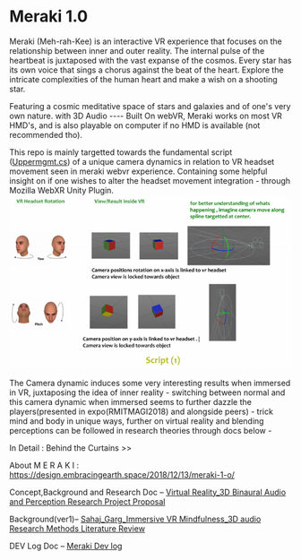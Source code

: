 # Meraki 1.0


Meraki (Meh-rah-Kee) is an interactive VR experience that focuses on the relationship between inner and outer reality. The internal pulse of the heartbeat is juxtaposed with the vast expanse of the cosmos. Every star has its own voice that sings a chorus against the beat of the heart. Explore the intricate complexities of the human heart and make a wish on a shooting star.

Featuring a cosmic meditative space of stars and galaxies and of one's very own nature. 
with 3D Audio  ---- Built On webVR, Meraki works on most VR HMD's, and is also playable on computer if no HMD is available (not recommended tho). 

This repo is mainly targetted towards the fundamental script ([Uppermgmt.cs](https://github.com/saszer/Meraki_webVR_fewscripts/blob/master/Uppermgmt.cs)) of a unique camera dynamics in relation to VR headset movement seen in meraki webvr experience. Containing some helpful insight on if one wishes to alter the headset movement integration - through Mozilla WebXR Unity Plugin. 
![smallsnipfrom research doc](https://github.com/saszer/Meraki_webVR_fewscripts/blob/master/snip.PNG)


The Camera dynamic induces some very interesting results when immersed in VR, juxtaposing the idea of inner reality - switching between normal and this camera dynamic when immersed seems to further dazzle the players(presented in expo(RMITMAGI2018) and alongside peers) - trick mind and body in unique ways, further on virtual reality and blending perceptions can be followed in research theories through docs below -

In Detail : Behind the Curtains >> 

About M E R A K I : https://design.embracingearth.space/2018/12/13/meraki-1-o/

Concept,Background and Research Doc – [Virtual Reality_3D Binaural Audio and Perception Research Project Proposal](https://design.embracingearth.space/wp-content/uploads/2020/04/s3738367_Sahaj_Garg_Virtual-Reality-Binaural-Audio-and-Perception_AT3_Research-Project-Proposalfixer.pdf)

Background(ver1)– [Sahaj_Garg_Immersive VR Mindfulness_3D audio Research Methods Literature Review](https://design.embracingearth.space/s3738367_sahaj_garg_vrmindfulness_research_methods_at2_literaturereview1/)

DEV Log Doc – [Meraki Dev log](https://design.embracingearth.space/wp-content/uploads/2020/04/s3738367_Sahaj_Garg_Studio01_folio02_Meraki_.pdf)
